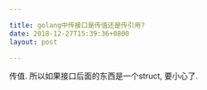 ```yaml
---

title: golang中传接口是传值还是传引用?
date: 2018-12-27T15:39:36+0800
layout: post

---
```


传值. 所以如果接口后面的东西是一个struct, 要小心了.

